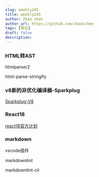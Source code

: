 ```yaml
---
slug: weekly245
title: weekly245
author: Zhao chen
author_url: https://github.com/zhaocchen
tags: [周记]
draft: false
description:
---
```


### HTML转AST

htmlparser2

html-parse-stringify

### v8新的非优化编译器-Sparkplug

[Sparkplug-V8](https://v8.dev/blog/sparkplug)


### React18

[react18官方计划](https://reactjs.org/blog/2021/06/08/the-plan-for-react-18.html)


### markdown

vscode插件

markdownlint

markdownlint-cli
